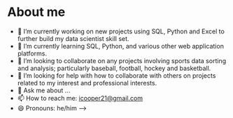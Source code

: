 # About me 


- 🔭 I’m currently working on new projects using SQL, Python and Excel to further build my data scientist skill set.
- 🌱 I’m currently learning SQL, Python, and various other web application platforms.
- 👯 I’m looking to collaborate on any projects involving sports data sorting and analysis; particularly baseball, football, hockey and basketball.
- 🤔 I’m looking for help with how to collaborate with others on projects related to my interest and professional interests.
- 💬 Ask me about ...
- 📫 How to reach me: icooper21@gmail.com
- 😄 Pronouns: he/him
-->
